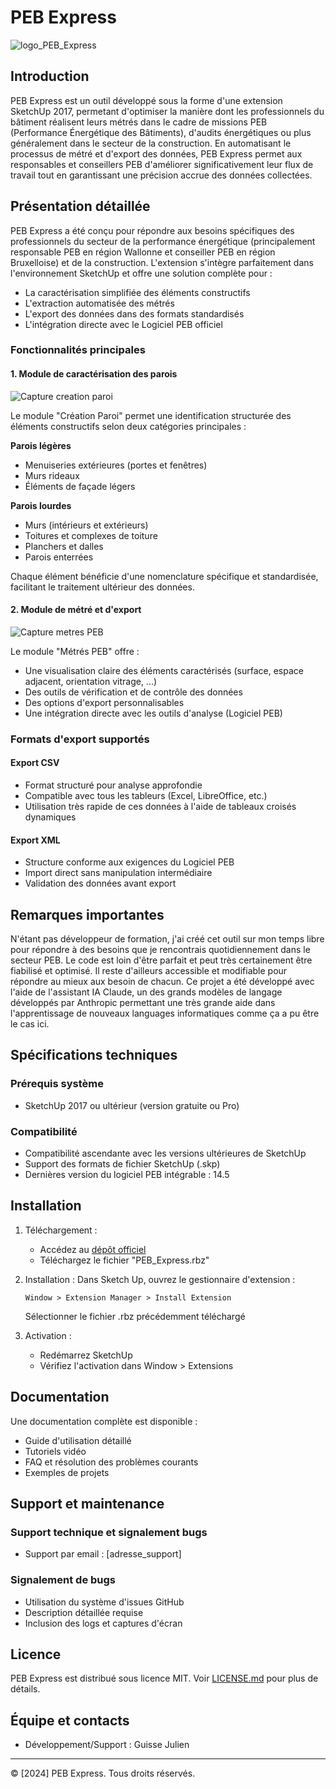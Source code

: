 # PEB Express
![logo_PEB_Express](https://github.com/user-attachments/assets/81eea7d6-0c88-4cbd-8537-130728d892e0)

## Introduction

PEB Express est un outil développé sous la forme d'une extension SketchUp 2017, permetant d'optimiser la manière dont les professionnels du bâtiment réalisent leurs métrés dans le cadre de missions PEB (Performance Énergétique des Bâtiments), d'audits énergétiques ou plus généralement dans le secteur de la construction. En automatisant le processus de métré et d'export des données, PEB Express permet aux responsables et conseillers PEB d'améliorer significativement leur flux de travail tout en garantissant une précision accrue des données collectées.

## Présentation détaillée

PEB Express a été conçu pour répondre aux besoins spécifiques des professionnels du secteur de la performance énergétique (principalement responsable PEB en région Wallonne et conseiller PEB en région Bruxelloise) et de la construction. L'extension s'intègre parfaitement dans l'environnement SketchUp et offre une solution complète pour :

- La caractérisation simplifiée des éléments constructifs
- L'extraction automatisée des métrés
- L'export des données dans des formats standardisés
- L'intégration directe avec le Logiciel PEB officiel

### Fonctionnalités principales

#### 1. Module de caractérisation des parois

![Capture creation paroi](https://github.com/user-attachments/assets/3cfefd6b-9e4f-4982-9082-590d55eb985d)

Le module "Création Paroi" permet une identification structurée des éléments constructifs selon deux catégories principales :

**Parois légères**
- Menuiseries extérieures (portes et fenêtres)
- Murs rideaux
- Éléments de façade légers

**Parois lourdes**
- Murs (intérieurs et extérieurs)
- Toitures et complexes de toiture
- Planchers et dalles
- Parois enterrées

Chaque élément bénéficie d'une nomenclature spécifique et standardisée, facilitant le traitement ultérieur des données.

#### 2. Module de métré et d'export

![Capture metres PEB](https://github.com/user-attachments/assets/ff3509cb-e185-4f5b-a394-a446afcb7694)

Le module "Métrés PEB" offre :

- Une visualisation claire des éléments caractérisés (surface, espace adjacent, orientation vitrage, ...)
- Des outils de vérification et de contrôle des données
- Des options d'export personnalisables
- Une intégration directe avec les outils d'analyse (Logiciel PEB)

### Formats d'export supportés

#### Export CSV
- Format structuré pour analyse approfondie
- Compatible avec tous les tableurs (Excel, LibreOffice, etc.)
- Utilisation très rapide de ces données à l'aide de tableaux croisés dynamiques

#### Export XML
- Structure conforme aux exigences du Logiciel PEB
- Import direct sans manipulation intermédiaire
- Validation des données avant export

## Remarques importantes
N'étant pas développeur de formation, j'ai créé cet outil sur mon temps libre pour répondre à des besoins que je rencontrais quotidiennement dans le secteur PEB. Le code est loin d'être parfait et peut très certainement être fiabilisé et optimisé. Il reste d'ailleurs accessible et modifiable pour répondre au mieux aux besoin de chacun. Ce projet a été développé avec l'aide de l'assistant IA Claude, un des grands modèles de langage développés par Anthropic permettant une très grande aide dans l'apprentissage de nouveaux languages informatiques comme ça a pu être le cas ici.

## Spécifications techniques

### Prérequis système
- SketchUp 2017 ou ultérieur (version gratuite ou Pro)

### Compatibilité
- Compatibilité ascendante avec les versions ultérieures de SketchUp
- Support des formats de fichier SketchUp (.skp)
- Dernières version du logiciel PEB intégrable : 14.5

## Installation

1. Téléchargement :
   - Accédez au [dépôt officiel]()
   - Téléchargez le fichier "PEB_Express.rbz"

2. Installation :
   Dans Sketch Up, ouvrez le gestionnaire d'extension :
   ```
   Window > Extension Manager > Install Extension
   ```
   Sélectionner le fichier .rbz précédemment téléchargé
  
4. Activation :
   - Redémarrez SketchUp
   - Vérifiez l'activation dans Window > Extensions

## Documentation

Une documentation complète est disponible :
- Guide d'utilisation détaillé
- Tutoriels vidéo
- FAQ et résolution des problèmes courants
- Exemples de projets

## Support et maintenance

### Support technique et signalement bugs
- Support par email : [adresse_support]

### Signalement de bugs
- Utilisation du système d'issues GitHub
- Description détaillée requise
- Inclusion des logs et captures d'écran

## Licence

PEB Express est distribué sous licence MIT. Voir [LICENSE.md](LICENSE.md) pour plus de détails.

## Équipe et contacts

- Développement/Support : Guisse Julien

---

© [2024] PEB Express. Tous droits réservés.
